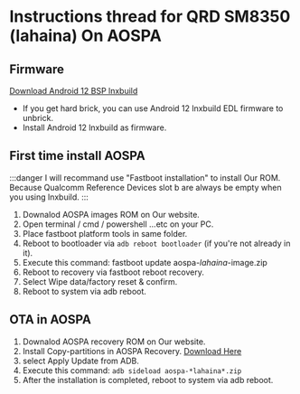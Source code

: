 # Instructions thread for QRD SM8350 (lahaina) On AOSPA

## Firmware
[Download Android 12 BSP lnxbuild](https://t.me/Edward_ROMs/138)

- If you get hard brick, you can use Android 12 lnxbuild EDL firmware to unbrick.
- Install Android 12 lnxbuild as firmware.

## First time install AOSPA
:::danger
I will recommand use "Fastboot installation" to install Our ROM.
Because Qualcomm Reference Devices slot b are always be empty when you using lnxbuild.
:::

1. Downalod AOSPA images ROM on Our website.
2. Open terminal / cmd / powershell ...etc on your PC.
3. Place fastboot platform tools in same folder.
4. Reboot to bootloader via `adb reboot bootloader` (if you're not already in it).
5. Execute this command: fastboot update aospa-*lahaina*-image.zip
6. Reboot to recovery via fastboot reboot recovery.
7. Select Wipe data/factory reset & confirm.
8. Reboot to system via adb reboot.

## OTA in AOSPA

1. Downalod AOSPA recovery ROM on Our website.
2. Install Copy-partitions in AOSPA Recovery. [Download Here](https://mirrorbits.lineageos.org/tools/copy-partitions-20220613-signed.zip)
3. select Apply Update from ADB.
4. Execute this command: `adb sideload aospa-*lahaina*.zip`
5. After the installation is completed, reboot to system via adb reboot.
